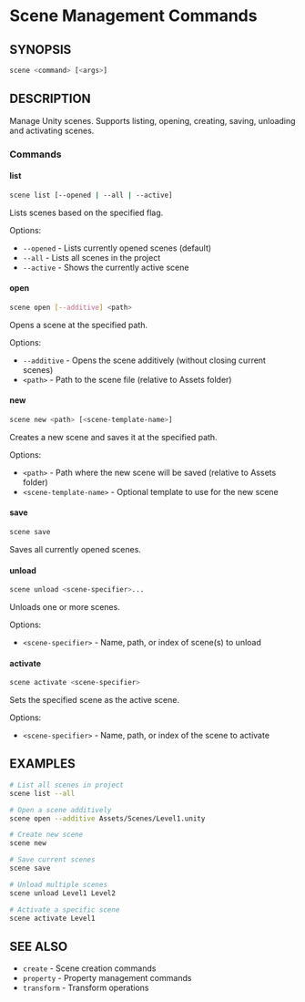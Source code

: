# Scene Management Commands

## SYNOPSIS
```bash
scene <command> [<args>]
```

## DESCRIPTION
Manage Unity scenes. Supports listing, opening, creating, saving, unloading and activating scenes.

### Commands

#### list
```bash
scene list [--opened | --all | --active]
```
Lists scenes based on the specified flag.

Options:
- `--opened` - Lists currently opened scenes (default)
- `--all` - Lists all scenes in the project
- `--active` - Shows the currently active scene

#### open
```bash
scene open [--additive] <path>
```
Opens a scene at the specified path.

Options:
- `--additive` - Opens the scene additively (without closing current scenes)
- `<path>` - Path to the scene file (relative to Assets folder)

#### new
```bash
scene new <path> [<scene-template-name>]
```
Creates a new scene and saves it at the specified path.

Options:
- `<path>` - Path where the new scene will be saved (relative to Assets folder)
- `<scene-template-name>` - Optional template to use for the new scene

#### save
```bash
scene save
```
Saves all currently opened scenes.

#### unload
```bash
scene unload <scene-specifier>...
```
Unloads one or more scenes.

Options:
- `<scene-specifier>` - Name, path, or index of scene(s) to unload

#### activate
```bash
scene activate <scene-specifier>
```
Sets the specified scene as the active scene.

Options:
- `<scene-specifier>` - Name, path, or index of the scene to activate

## EXAMPLES
```bash
# List all scenes in project
scene list --all

# Open a scene additively
scene open --additive Assets/Scenes/Level1.unity

# Create new scene
scene new

# Save current scenes
scene save

# Unload multiple scenes
scene unload Level1 Level2

# Activate a specific scene
scene activate Level1
```

## SEE ALSO
- `create` - Scene creation commands
- `property` - Property management commands
- `transform` - Transform operations
